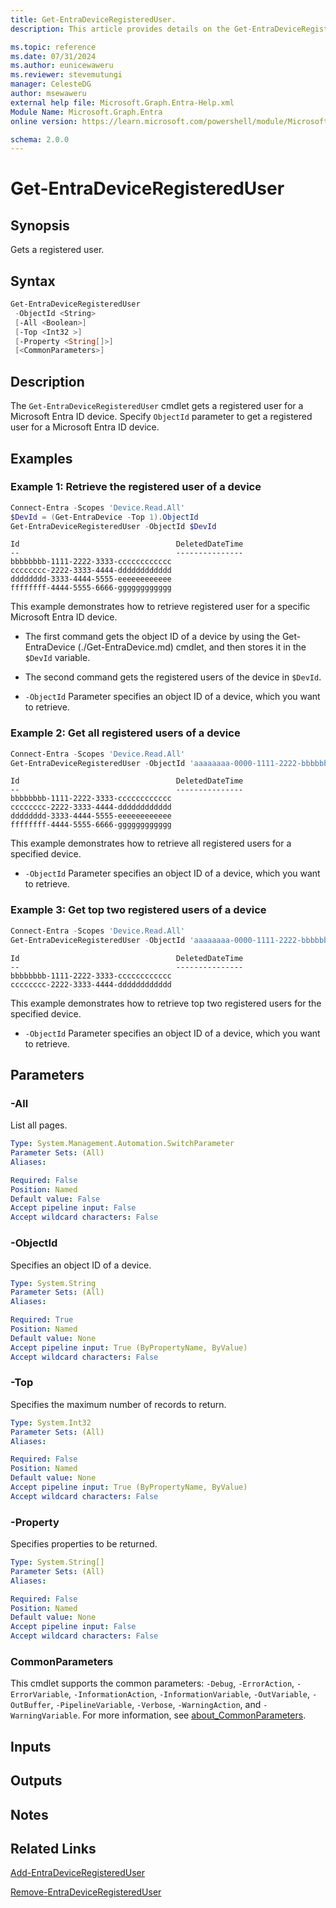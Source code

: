 ```yaml
---
title: Get-EntraDeviceRegisteredUser.
description: This article provides details on the Get-EntraDeviceRegisteredUser command.

ms.topic: reference
ms.date: 07/31/2024
ms.author: eunicewaweru
ms.reviewer: stevemutungi
manager: CelesteDG
author: msewaweru
external help file: Microsoft.Graph.Entra-Help.xml
Module Name: Microsoft.Graph.Entra
online version: https://learn.microsoft.com/powershell/module/Microsoft.Graph.Entra/Get-EntraDeviceRegisteredUser

schema: 2.0.0
---
```


# Get-EntraDeviceRegisteredUser

## Synopsis

Gets a registered user.

## Syntax

```powershell
Get-EntraDeviceRegisteredUser
 -ObjectId <String>
 [-All <Boolean>]
 [-Top <Int32 >]
 [-Property <String[]>]
 [<CommonParameters>]
```

## Description

The `Get-EntraDeviceRegisteredUser` cmdlet gets a registered user for a Microsoft Entra ID device. Specify `ObjectId` parameter to get a registered user for a Microsoft Entra ID device.

## Examples

### Example 1: Retrieve the registered user of a device

```powershell
Connect-Entra -Scopes 'Device.Read.All'
$DevId = (Get-EntraDevice -Top 1).ObjectId
Get-EntraDeviceRegisteredUser -ObjectId $DevId
```

```Output
Id                                   DeletedDateTime
--                                   ---------------
bbbbbbbb-1111-2222-3333-cccccccccccc
cccccccc-2222-3333-4444-dddddddddddd
dddddddd-3333-4444-5555-eeeeeeeeeeee
ffffffff-4444-5555-6666-gggggggggggg
```

This example demonstrates how to retrieve registered user for a specific Microsoft Entra ID device.

- The first command gets the object ID of a device by using the Get-EntraDevice (./Get-EntraDevice.md) cmdlet, and then stores it in the `$DevId` variable.

- The second command gets the registered users of the device in `$DevId`.

- `-ObjectId` Parameter specifies an object ID of a device, which you want to retrieve.

### Example 2: Get all registered users of a device

```powershell
Connect-Entra -Scopes 'Device.Read.All'
Get-EntraDeviceRegisteredUser -ObjectId 'aaaaaaaa-0000-1111-2222-bbbbbbbbbbbb' -All 
```

```Output
Id                                   DeletedDateTime
--                                   ---------------
bbbbbbbb-1111-2222-3333-cccccccccccc
cccccccc-2222-3333-4444-dddddddddddd
dddddddd-3333-4444-5555-eeeeeeeeeeee
ffffffff-4444-5555-6666-gggggggggggg
```

This example demonstrates how to retrieve all registered users for a specified device.

- `-ObjectId` Parameter specifies an object ID of a device, which you want to retrieve.

### Example 3: Get top two registered users of a device

```powershell
Connect-Entra -Scopes 'Device.Read.All'
Get-EntraDeviceRegisteredUser -ObjectId 'aaaaaaaa-0000-1111-2222-bbbbbbbbbbbb' -Top 2
```

```Output
Id                                   DeletedDateTime
--                                   ---------------
bbbbbbbb-1111-2222-3333-cccccccccccc
cccccccc-2222-3333-4444-dddddddddddd
```

This example demonstrates how to retrieve top two registered users for the specified device.

- `-ObjectId` Parameter specifies an object ID of a device, which you want to retrieve.

## Parameters

### -All

List all pages.

```yaml
Type: System.Management.Automation.SwitchParameter
Parameter Sets: (All)
Aliases:

Required: False
Position: Named
Default value: False
Accept pipeline input: False
Accept wildcard characters: False
```

### -ObjectId

Specifies an object ID of a device.

```yaml
Type: System.String
Parameter Sets: (All)
Aliases:

Required: True
Position: Named
Default value: None
Accept pipeline input: True (ByPropertyName, ByValue)
Accept wildcard characters: False
```

### -Top

Specifies the maximum number of records to return.

```yaml
Type: System.Int32 
Parameter Sets: (All)
Aliases:

Required: False
Position: Named
Default value: None
Accept pipeline input: True (ByPropertyName, ByValue)
Accept wildcard characters: False
```

### -Property

Specifies properties to be returned.

```yaml
Type: System.String[]
Parameter Sets: (All)
Aliases:

Required: False
Position: Named
Default value: None
Accept pipeline input: False
Accept wildcard characters: False
```

### CommonParameters

This cmdlet supports the common parameters: `-Debug`, `-ErrorAction`, `-ErrorVariable`, `-InformationAction`, `-InformationVariable`, `-OutVariable`, `-OutBuffer`, `-PipelineVariable`, `-Verbose`, `-WarningAction`, and `-WarningVariable`. For more information, see [about_CommonParameters](https://go.microsoft.com/fwlink/?LinkID=113216).

## Inputs

## Outputs

## Notes

## Related Links

[Add-EntraDeviceRegisteredUser](Add-EntraDeviceRegisteredUser.md)

[Remove-EntraDeviceRegisteredUser](Remove-EntraDeviceRegisteredUser.md)
